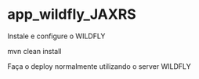 # app_wildfly_JAXRS

Instale e configure o WILDFLY

mvn clean install

Faça o deploy normalmente utilizando o server WILDFLY
